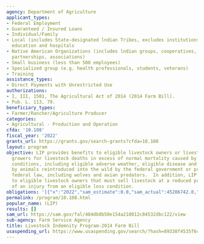 ```yaml
---
agency: Department of Agriculture
applicant_types:
- Federal Employment
- Guaranteed / Insured Loans
- Individual/Family
- Local (includes State-designated lndian Tribes, excludes institutions of higher
  education and hospitals
- Native American Organizations (includes lndian groups, cooperatives, corporations,
  partnerships, associations)
- Small business (less than 500 employees)
- Specialized group (e.g. health professionals, students, veterans)
- Training
assistance_types:
- Direct Payments with Unrestricted Use
authorizations:
- I, III, 1501, The Agricultural Act of 2014 (2014 Farm Bill).
- Pub. L. 113, 79.
beneficiary_types:
- Farmer/Rancher/Agriculture Producer
categories:
- Agricultural - Production and Operation
cfda: '10.108'
fiscal_year: '2022'
grants_url: https://grants.gov/search-grants?cfda=10.108
layout: program
objective: LIP provides benefits to eligible livestock owners or livestock contract
  growers for livestock deaths in excess of normal mortality caused by eligible loss
  conditions, including eligible adverse weather, eligible disease and by attacks
  by animals reintroduced into the wild by the federal government or protected by
  federal law, including wolves and avian predators.  In addition, LIP provides assistance
  to eligible livestock owners that must sell livestock at a reduced price because
  of an injury from an eligible loss condition.
obligations: '[{"x":"2022","sam_estimate":0.0,"sam_actual":45286742.0,"usa_spending_actual":19955066.0},{"x":"2023","sam_estimate":40000000.0,"sam_actual":0.0,"usa_spending_actual":54463209.0},{"x":"2024","sam_estimate":40000000.0,"sam_actual":0.0,"usa_spending_actual":72634767.0}]'
permalink: /program/10.108.html
popular_name: (LIP)
results: []
sam_url: https://sam.gov/fal/484db8b50e154a218012c84532dbc122/view
sub-agency: Farm Service Agency
title: Livestock Indemnity Program-2014 Farm Bill
usaspending_url: https://www.usaspending.gov/search/?hash=89338f4535f6c6312032ba324ec85177
---
```

